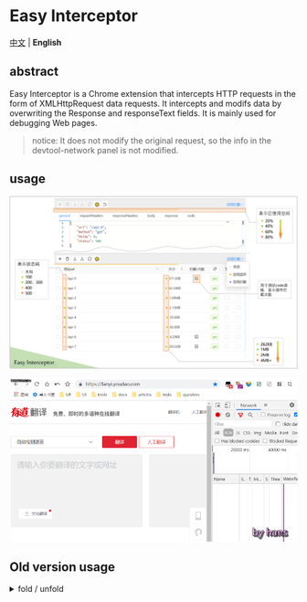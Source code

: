 # Easy Interceptor

[中文](./readme.md) | **English**

## abstract
Easy Interceptor is a Chrome extension that intercepts HTTP requests in the form of XMLHttpRequest data requests. It intercepts and modifs data by overwriting the Response and responseText fields. It is mainly used for debugging Web pages.

> notice: It does not modify the original request, so the info in the devtool-network panel is not modified.

## usage

![cover](./assets/cover.png)

![show](./assets/demo-v1.5.0.gif)

## Old version usage

<details>
    <summary>fold / unfold</summary>

![demo](./assets/demo.png)

### icon status
- gray: close status
- orange: watching status
- purple: intercepting status

### top-left tool
- [add]: add a item
- [remove]: remove a item
- [import export]: serialization function
- [refresh]: refresh data
- [toggle theme]: support light and dark

### top-right tool
- close: close extension
- watch: Intercepts a request whose current content-Type is JSON
- intercept: custom responseText

### Usage

**Method 1**: Create a new data and fill in the general and response options manually, like this

<img src="./assets/demo-add.gif" alt="demo" style="width:80%;padding-left:10%" />

**Method 2**: Use the watch mode to re-request the api and then modify the data

<img src="./assets/demo-watch.gif" alt="demo2" style="width:80%;padding-left:10%" />

**Method 3**：Use the watch mode to replay the api（notice：Use this method can not get the response, you need to fill in manually）

<img src="./assets/demo-replay.gif" alt="demo3" style="width:80%;padding-left:10%" />

**方式4**：You can define an anonymous function in the Code panel to transform data，(response, config) => response

<img src="./assets/demo-code.gif" alt="demo4" style="width:80%;padding-left:10%" />

## tips
- Just keep running in development
- Because the storage is only 5M, the extension uses the shorten function to simplify the data. (rules: Enable algorithm when data exceeds 50,000 characters. Refine data by recursive halving when an array of more than 10 items or a string of more than 200 characters is satisfied)
- You can write js object and the program will try to fix it, like this

<img src="./assets/demo-repair.gif" alt="demo4" style="width:80%;padding-left:10%" />

</details>